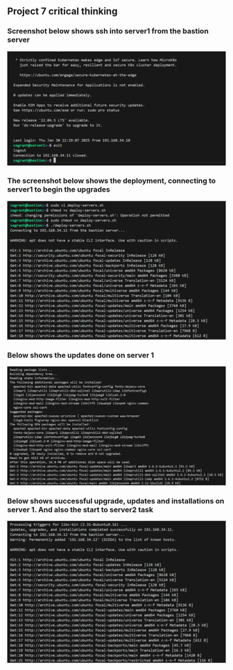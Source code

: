 ## Project 7 critical thinking

### Screenshot below shows ssh into server1 from the bastion server
![alt text](images/Capture1.PNG)

### The screenshot below shows the deployment, connecting to server1 to begin the upgrades
![alt text](images/Capture2.PNG)

### Below shows the updates done on server 1
![alt text](images/Capture3.PNG)

### Below shows successful upgrade, updates and installations on server 1. And also the start to server2 task
![alt text](images/Capture4.PNG)